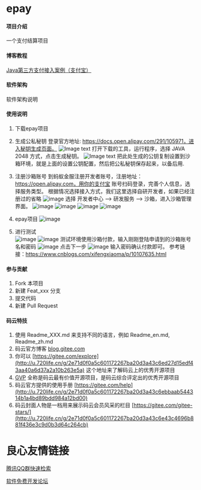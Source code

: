 # epay

#### 项目介绍
一个支付结算项目

#### 博客教程

[Java第三方支付接入案例（支付宝）](http://u.720life.cn/g/3e44a884c1d792dd0ec1ac531ed36da996b91b0325caa5c2c24a546716212de6bfa06e794bf52eaea2a3f7820a82db1ab444bca97e3494781cd5037f3a9f39ad) 

#### 软件架构
软件架构说明

#### 使用说明

1. 下载epay项目

2. 生成公私秘钥
登录官方地址: https://docs.open.alipay.com/291/105971，进入秘钥生成页面。
![Image text](https://gitee.com/shengfengwu/epay/raw/master/image/keyOne.png)
打开下载的工具，运行程序，选择 JAVA 2048 方式，点击生成秘钥。
![Image text](https://gitee.com/shengfengwu/epay/raw/master/image/keyTwo.png)
把此处生成的公钥复制设置到沙箱环境，就是上面的设置公钥配置，然后把公私秘钥保存起来，以备后用.
3. 注册沙箱账号
到蚂蚁金服注册开发者账号，注册地址：https://open.alipay.com，用你的支付宝 账号扫码登录，完善个人信息，选择服务类型。
根据情况选择接入方式，我们这里选择自研开发者，如果已经注册过的省略
![image](https://gitee.com/shengfengwu/epay/raw/master/image/shaOne.png)
选择 开发者中心 --> 研发服务 --> 沙箱，进入沙箱管理界面。
![image](https://gitee.com/shengfengwu/epay/raw/master/image/shaTwo.png)
![image](https://gitee.com/shengfengwu/epay/raw/master/image/shaThree.png)
![image](https://gitee.com/shengfengwu/epay/raw/master/image/shaFour.png)
![image](https://gitee.com/shengfengwu/epay/raw/master/image/shaFive.png)
4. epay项目
![image](https://gitee.com/shengfengwu/epay/raw/master/image/shaSix.png)
5. 进行测试  
![image](https://gitee.com/shengfengwu/epay/raw/master/image/testOne.png)
![image](https://gitee.com/shengfengwu/epay/raw/master/image/testTwo.png)
测试环境使用沙箱付款，输入刚刚登陆申请到的沙箱账号名和密码
![image](https://gitee.com/shengfengwu/epay/raw/master/image/testThree.png)
点击下一步
![image](https://gitee.com/shengfengwu/epay/raw/master/image/testFour.png)
输入密码确认付款即可。
参考链接：https://www.cnblogs.com/xifengxiaoma/p/10107635.html


#### 参与贡献

1. Fork 本项目
2. 新建 Feat_xxx 分支
3. 提交代码
4. 新建 Pull Request


#### 码云特技

1. 使用 Readme\_XXX.md 来支持不同的语言，例如 Readme\_en.md, Readme\_zh.md
2. 码云官方博客 [blog.gitee.com](http://u.720life.cn/g/4d9d51ba66eeb41dfb9759648c593bf554785fd0e6ab49d2f13e98afcb69bbc7) 
3. 你可以 [https://gitee.com/explore](http://u.720life.cn/g/2e71d0f0a5c601172267ba20d3a43c6ed27d15edf43aa40a6d37a2a10b263e5a)  这个地址来了解码云上的优秀开源项目
4. [GVP](http://u.720life.cn/g/2e71d0f0a5c601172267ba20d3a43c6eb5ad9b84ebe402667383e4a11c785b2d)  全称是码云最有价值开源项目，是码云综合评定出的优秀开源项目
5. 码云官方提供的使用手册 [https://gitee.com/help](http://u.720life.cn/g/2e71d0f0a5c601172267ba20d3a43c6ebbaab544314b1a4bd89bdd984a12bd00) 
6. 码云封面人物是一档用来展示码云会员风采的栏目 [https://gitee.com/gitee-stars/](http://u.720life.cn/g/2e71d0f0a5c601172267ba20d3a43c6e43c4696b881f436e3c9d0b3d64c264cb) 


 # 良心友情链接

[腾讯QQ群快速检索](http://u.720life.cn/s/8cf73f7c)

[软件免费开发论坛](http://u.720life.cn/s/bbb01dc0)